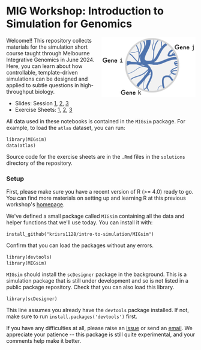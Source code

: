 # MIG Workshop: Introduction to Simulation for Genomics
<img align="right" width=250 src="assets/logo.png"/>

Welcome!! This repository collects materials for the simulation short course taught through Melbourne Integrative Genomics in June 2024. Here, you can learn about how controllable, template-driven simulations can be designed and applied to subtle questions in high-throughput biology.


* Slides: Session [1](https://go.wisc.edu/gfj36r), [2](https://go.wisc.edu/rc776i), [3](https://go.wisc.edu/54tmr9)
* Exercise Sheets: [1](https://go.wisc.edu/v986n5), [2](https://connect.doit.wisc.edu/content/582a3819-654b-45c7-952a-418d330095a9), [3](https://connect.doit.wisc.edu/content/c7d21c7d-0b34-494a-8012-147af02c5be1/)

All data used in these notebooks is contained in the `MIGsim` package. For
example, to load the `atlas` dataset, you can run:

```{r}
library(MIGsim)
data(atlas)
```

Source code for the exercise sheets are in the `.Rmd` files in the `solutions`
directory of the repository. 

### Setup

First, please make sure you have a recent version of R (>= 4.0) ready to go. You
can find more materials on setting up and learning R at this previous workshop's
[homepage](https://melbintgen.github.io/intro-to-r/intro_r_biologists.html).

We've defined a small package called `MIGsim` containing all the data and helper
functions that we'll use today. You can install it with:

```{r}
install_github("krisrs1128/intro-to-simulation/MIGsim")
```

Confirm that you can load the packages without any errors.

```{r}
library(devtools)
library(MIGsim)
```

`MIGsim` should install the `scDesigner` package in the background. This is a
simulation package that is still under development and so is not listed in a
public package repository. Check that you can also load this library.

```{r}
library(scDesigner)
```

This line assumes you already have the `devtools` package installed. If not,
make sure to run `install.packages('devtools')` first.

If you have any difficulties at all, please raise an
[issue](https://github.com/krisrs1128/intro-to-simulation/issues) or send an
[email](mailto:ksankaran@wisc.edu). We appreciate your patience -- this package
is still quite experimental, and your comments help make it better.
